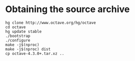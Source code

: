 # Obtaining the source archive

```
hg clone http://www.octave.org/hg/octave
cd octave
hg update stable
./bootstrap
./configure
make -j$(nproc)
make -j$(nproc) dist
cp octave-4.3.0+.tar.xz ..
```
